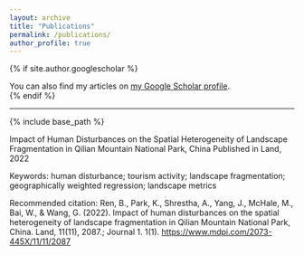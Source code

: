 ```yaml
---
layout: archive
title: "Publications"
permalink: /publications/
author_profile: true
---
```


{% if site.author.googlescholar %}
  <div class="wordwrap">You can also find my articles on <a href="{{site.author.googlescholar}}">my Google Scholar profile</a>.</div>
{% endif %}

---

{% include base_path %}


Impact of Human Disturbances on the Spatial Heterogeneity of Landscape Fragmentation in Qilian Mountain National Park, China
Published in Land, 2022

Keywords: human disturbance; tourism activity; landscape fragmentation; geographically weighted regression; landscape metrics

Recommended citation: Ren, B., Park, K., Shrestha, A., Yang, J., McHale, M., Bai, W., & Wang, G. (2022). Impact of human disturbances on the spatial heterogeneity of landscape fragmentation in Qilian Mountain National Park, China. Land, 11(11), 2087.; Journal 1. 1(1). https://www.mdpi.com/2073-445X/11/11/2087
